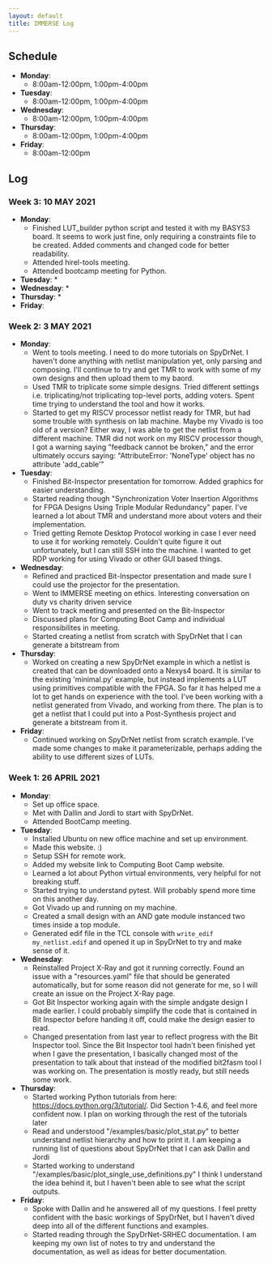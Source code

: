```yaml
---
layout: default
title: IMMERSE Log
---
```


## Schedule

* **Monday**:
  * 8:00am-12:00pm, 1:00pm-4:00pm
* **Tuesday**: 
  * 8:00am-12:00pm, 1:00pm-4:00pm
* **Wednesday**: 
  * 8:00am-12:00pm, 1:00pm-4:00pm
* **Thursday**: 
  * 8:00am-12:00pm, 1:00pm-4:00pm
* **Friday**: 
  * 8:00am-12:00pm

## Log

### Week 3: 10 MAY 2021

* **Monday**:
  * Finished LUT_builder python script and tested it with my BASYS3 board. It seems to work just fine, only requiring a constraints file to be created. Added comments and changed code for better readability. 
  * Attended hirel-tools meeting. 
  * Attended bootcamp meeting for Python.
* **Tuesday**: 
  * 
* **Wednesday**: 
  * 
* **Thursday**: 
  * 
* **Friday**:

### Week 2: 3 MAY 2021

* **Monday**:
  * Went to tools meeting. I need to do more tutorials on SpyDrNet. I haven't done anything with netlist manipulation yet, only parsing and composing. I'll continue to try and get TMR to work with some of my own designs and then upload them to my baord.
  * Used TMR to triplicate some simple designs. Tried different settings i.e. triplicating/not triplicating top-level ports, adding voters. Spent time trying to understand the tool and how it works.
  * Started to get my RISCV processor netlist ready for TMR, but had some trouble with synthesis on lab machine. Maybe my Vivado is too old of a version? Either way, I was able to get the netlist from a different machine. TMR did not work on my RISCV processor though, I got a warning saying "feedback cannot be broken," and the error ultimately occurs saying: "AttributeError: 'NoneType' object has no attribute 'add_cable'"
* **Tuesday**: 
  * Finished Bit-Inspector presentation for tomorrow. Added graphics for easier understanding.
  * Started reading though "Synchronization Voter Insertion Algorithms for FPGA Designs Using Triple Modular Redundancy" paper. I've learned a lot about TMR and understand more about voters and their implementation.
  * Tried getting Remote Desktop Protocol working in case I ever need to use it for working remotely. Couldn't quite figure it out unfortunately, but I can still SSH into the machine. I wanted to get RDP working for using Vivado or other GUI based things.
* **Wednesday**: 
  * Refined and practiced Bit-Inspector presentation and made sure I could use the projector for the presentation.
  * Went to IMMERSE meeting on ethics. Interesting conversation on duty vs charity driven service
  * Went to track meeting and presented on the Bit-Inspector
  * Discussed plans for Computing Boot Camp and individual responsibilites in meeting.
  * Started creating a netlist from scratch with SpyDrNet that I can generate a bitstream from
* **Thursday**: 
  * Worked on creating a new SpyDrNet example in which a netlist is created that can be downloaded onto a Nexys4 board. It is similar to the existing 'minimal.py' example, but instead implements a LUT using primitives compatible with the FPGA. So far it has helped me a lot to get hands on experience with the tool. I've been working with a netlist generated from Vivado, and working from there. The plan is to get a netlist that I could put into a Post-Synthesis project and generate a bitstream from it.
* **Friday**:
  * Continued working on SpyDrNet netlist from scratch example. I've made some changes to make it parameterizable, perhaps adding the ability to use different sizes of LUTs.

### Week 1: 26 APRIL 2021

* **Monday**:
  * Set up office space.
  * Met with Dallin and Jordi to start with SpyDrNet.
  * Attended BootCamp meeting.
* **Tuesday**: 
  * Installed Ubuntu on new office machine and set up environment.
  * Made this website. :)
  * Setup SSH for remote work.
  * Added my website link to Computing Boot Camp website.
  * Learned a lot about Python virtual environments, very helpful for not breaking stuff. 
  * Started trying to understand pytest. Will probably spend more time on this another day.
  * Got Vivado up and running on my machine.
  * Created a small design with an AND gate module instanced two times inside a top module.
  * Generated edif file in the TCL console with `write_edif my_netlist.edif` and opened it up in SpyDrNet to try and make sense of it.
* **Wednesday**: 
  * Reinstalled Project X-Ray and got it running correctly. Found an issue with a "resources.yaml" file that should be generated automatically, but for some reason did not generate for me, so I will create an issue on the Project X-Ray page.
  * Got Bit Inspector working again with the simple andgate design I made earlier. I could probably simplify the code that is contained in Bit Inspector before handing it off, could make the design easier to read.
  * Changed presentation from last year to reflect progress with the Bit Inspector tool. Since the Bit Inspector tool hadn't been finished yet when I gave the presentation, I basically changed most of the presentation to talk about that instead of the modified bit2fasm tool I was working on. The presentation is mostly ready, but still needs some work.
* **Thursday**: 
  * Started working Python tutorials from here: https://docs.python.org/3/tutorial/. Did Section 1-4.6, and feel more confident now. I plan on working through the rest of the tutorials later
  * Read and understood "/examples/basic/plot_stat.py" to better understand netlist hierarchy and how to print it. I am keeping a running list of questions about SpyDrNet that I can ask Dallin and Jordi
  * Started working to understand "/examples/basic/plot_single_use_definitions.py" I think I understand the idea behind it, but I haven't been able to see what the script outputs.
* **Friday**: 
  * Spoke with Dallin and he answered all of my questions. I feel pretty confident with the basic workings of SpyDrNet, but I haven't dived deep into all of the different functions and examples.
  * Started reading through the SpyDrNet-SRHEC documentation. I am keeping my own list of notes to try and understand the documentation, as well as ideas for better documentation.
  

  
<!-- 
Log Template

### Week N: 2021

* **Monday**:
  * 
* **Tuesday**: 
  * 
* **Wednesday**: 
  * 
* **Thursday**: 
  * 
* **Friday**:
 -->
